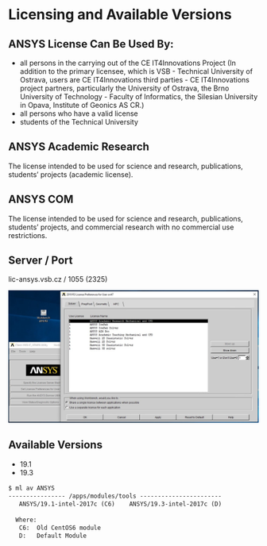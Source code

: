 # Licensing and Available Versions

## ANSYS License Can Be Used By:

* all persons in the carrying out of the CE IT4Innovations Project (In addition to the primary licensee, which is VSB - Technical University of Ostrava, users are CE IT4Innovations third parties - CE IT4Innovations project partners, particularly the University of Ostrava, the Brno University of Technology - Faculty of Informatics, the Silesian University in Opava, Institute of Geonics AS CR.)
* all persons who have a valid license
* students of the Technical University

## ANSYS Academic Research

The license intended to be used for science and research, publications, students’ projects (academic license).

## ANSYS COM

The license intended to be used for science and research, publications, students’ projects, and commercial research with no commercial use restrictions.

## Server / Port

lic-ansys.vsb.cz / 1055 (2325)

![](../../../img/Ansys-lic-admin.jpg)

## Available Versions

* 19.1
* 19.3

``` console
$ ml av ANSYS
---------------- /apps/modules/tools -----------------------
   ANSYS/19.1-intel-2017c (C6)    ANSYS/19.3-intel-2017c (D)

  Where:
   C6:  Old CentOS6 module
   D:   Default Module
```
